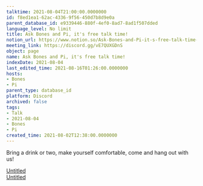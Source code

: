 ```yaml
---
talktime: 2021-08-04T21:00:00.0000000
id: f8ed1ea1-62ac-4336-9f56-450d7b8d9e0a
parent_database_id: e9339446-880f-4ef0-8ad7-8ad1f507dded
language_level: No limit
title: Ask Bones and Pi, it's free talk time!
notion_url: https://www.notion.so/Ask-Bones-and-Pi-it-s-free-talk-time-f8ed1ea162ac43369f56450d7b8d9e0a
meeting_link: https://discord.gg/vE7QUXGDnS
object: page
name: Ask Bones and Pi, it's free talk time!
indexDate: 2021-08-04
last_edited_time: 2021-08-16T01:26:00.0000000
hosts:
- Bones
- Pi
parent_type: database_id
platform: Discord
archived: false
tags:
- Talk
- 2021-08-04
- Bones
- Pi
created_time: 2021-08-02T12:38:00.0000000
---
```


Bring a drink or two, make yourself comfortable, come and hang out with us!

[Untitled](https://www.notion.so/12c4a9e645d54aefa860b5f927a0b220)   
[Untitled](https://www.notion.so/482e61b02b9c4456b2b4fe86bb7544c6)   







